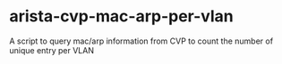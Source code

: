 # arista-cvp-mac-arp-per-vlan
A script to query mac/arp information from CVP to count the number of unique entry per VLAN
